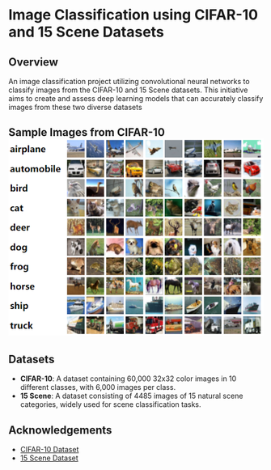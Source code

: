 # Image Classification using CIFAR-10 and 15 Scene Datasets

## Overview
An image classification project utilizing convolutional neural networks to classify images from the CIFAR-10 and 15 Scene datasets. This initiative aims to create and assess deep learning models that can accurately classify images from these two diverse datasets
## Sample Images from CIFAR-10 ![CIFAR-10 Sample Image](https://github.com/jamesbengi/Image-Classification-CIFAR10-15Scene/blob/main/cifar.png)
## Datasets
- **CIFAR-10**: A dataset containing 60,000 32x32 color images in 10 different classes, with 6,000 images per class.
- **15 Scene**: A dataset consisting of 4485 images of 15 natural scene categories, widely used for scene classification tasks.


## Acknowledgements
- [CIFAR-10 Dataset](https://www.cs.toronto.edu/~kriz/cifar.html)
- [15 Scene Dataset](https://figshare.com/articles/dataset/15-Scene_Image_Dataset/7007177?file=12855452)


